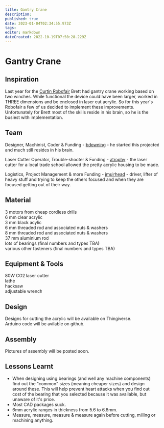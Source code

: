 ```yaml
---
title: Gantry Crane
description: 
published: true
date: 2023-01-04T02:34:55.973Z
tags: 
editor: markdown
dateCreated: 2022-10-19T07:50:28.229Z
---
```


# Gantry Crane

## Inspiration

Last year for the [Curtin Robofair](http://engineering.curtin.edu.au/outreach/robofair/) Brett had gantry crane working based on two winches. While functional the device could have been larger, worked in THREE dimensions and be enclosed in laser cut acrylic. So for this year's Robofair a few of us decided to implement these improvements. Unfortunately for Brett most of the skills reside in his brain, so he is the busiest with implementation.

## Team

Designer, Machinist, Coder & Funding - [bdowning](/user/bdowning) - he started this projected and much still resides in his brain.

Laser Cutter Operator, Trouble-shooter & Funding - [atrophy](/user/atrophy) - the laser cutter for a local trade school allowed the pretty acrylic housing to be made.

Logistics, Project Management & more Funding - [jmuirhead](/user/jmuirhead) - driver, lifter of heavy stuff and trying to keep the others focused and when they are focused getting out of their way.

## Material

3 motors from cheap cordless drills  
6 mm clear acrylic  
3 mm black acylic  
6 mm threaded rod and associated nuts & washers  
8 mm threaded rod and associated nuts & washers  
37 mm aluminium rod  
lots of bearings (final numbers and types TBA)  
various other fasteners (final numbers and types TBA)  

## Equipment & Tools

80W CO2 laser cutter  
lathe  
hacksaw  
adjustable wrench  

## Design

Designs for cutting the acrylic will be available on Thingiverse.  
Arduino code will be avilable on github.  

## Assembly

Pictures of assembly will be posted soon.

## Lessons Learnt

-   When designing using bearings (and well any machine components) find out the "common" sizes (meaning cheaper sizes) and design around these. This will help prevent heart attacks when you find out cost of the bearing that you selected because it was available, but unaware of it's price.
-   Most CAD packages suck.
-   6mm acrylic ranges in thickness from 5.6 to 6.8mm.
-   Measure, measure, measure & measure again before cutting, milling or machining anything.
